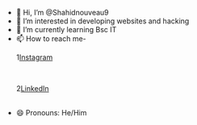 - 👋 Hi, I’m @Shahidnouveau9
- 👀 I’m interested in developing websites and hacking
- 🌱 I’m currently learning Bsc IT
- 📫 How to reach me-<br><p>1<a href="https://www.instagram.com/shaikh_shaahidd?igsh=c2IxdWdpamVmOXhv">Instagram</a></p>
<br><p>2<a href="https://www.linkedin.com/in/shahid-shaikh-35b9b9277?utm_source=share&utm_campaign=share_via&utm_content=profile&utm_medium=android_app">LinkedIn</a></p><br>
- 😄 Pronouns: He/Him

<!---
Shahidnouveau9/Shahidnouveau9 is a ✨ special ✨ repository because its `README.md` (this file) appears on your GitHub profile.
You can click the Preview link to take a look at your changes.
--->
